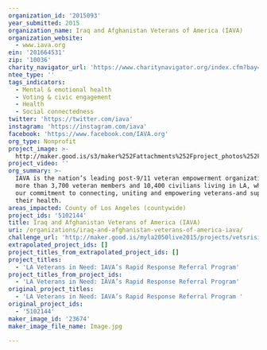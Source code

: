 ```yaml
---
organization_id: '2015093'
year_submitted: 2015
organization_name: Iraq and Afghanistan Veterans of America (IAVA)
organization_website:
  - www.iava.org
ein: '201664531'
zip: '10036'
charity_navigator_url: 'https://www.charitynavigator.org/index.cfm?bay=search.profile&ein=201664531'
ntee_type: ''
tags_indicators:
  - Mental & emotional health
  - Voting & civic engagement
  - Health
  - Social connectedness
twitter: 'https://twitter.com/iava'
instagram: 'https://instagram.com/iava'
facebook: 'https://www.facebook.com/IAVA.org'
org_type: Nonprofit
project_image: >-
  http://maker.good.is/s3/maker%252Fattachments%252Fproject_photos%252Fimages%252F23674%252Fdisplay%252FImage.jpg=c570x385
project_video: ''
org_summary: >-
  IAVA is the nation’s leading post-9/11 veteran empowerment organization, with
  more than 3,700 veteran members and 10,400 civilians living in LA, who share
  our commitment to connecting, uniting and empowering veterans-and supporting
  their health.
areas_impacted: County of Los Angeles (countywide)
project_ids: '5102144'
title: Iraq and Afghanistan Veterans of America (IAVA)
uri: /organizations/iraq-and-afghanistan-veterans-of-america-iava/
challenge_url: 'http://maker.good.is/myla2050live2015/projects/vetsrisingLA.html'
extrapolated_project_ids: []
project_titles_from_extrapolated_project_ids: []
project_titles:
  - 'LA Veterans in Need: IAVA’s Rapid Response Referral Program'
project_titles_from_project_ids:
  - 'LA Veterans in Need: IAVA’s Rapid Response Referral Program'
original_project_titles:
  - 'LA Veterans in Need: IAVA’s Rapid Response Referral Program '
original_project_ids:
  - '5102144'
maker_image_id: '23674'
maker_image_file_name: Image.jpg

---
```

